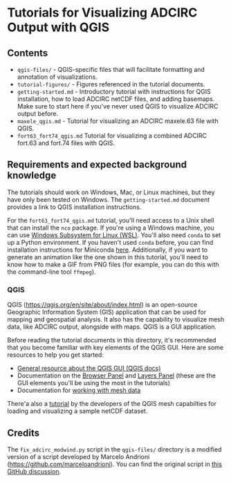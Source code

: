 # Tutorials for Visualizing ADCIRC Output with QGIS

## Contents

* `qgis-files/` - QGIS-specific files that will facilitate formatting and annotation of visualizations.
* `tutorial-figures/` - Figures referenced in the tutorial documents.
* `getting-started.md` - Introductory tutorial with instructions for QGIS installation, how to load ADCIRC netCDF files, and adding basemaps. Make sure to start here if you've never used QGIS to visualize ADCIRC output before.
* `maxele_qgis.md` - Tutorial for visualizing an ADCIRC maxele.63 file with QGIS.
* `fort63_fort74_qgis.md` Tutorial for visualizing a combined ADCIRC fort.63 and fort.74 files with QGIS.

## Requirements and expected background knowledge

The tutorials should work on Windows, Mac, or Linux machines, but they have only been tested on Windows. The `getting-started.md` document provides a link to QGIS installation instructions.

For the `fort63_fort74_qgis.md` tutorial, you'll need access to a Unix shell that can install the `nco` package. If you're using a Windows machine, you can use [Windows Subsystem for Linux (WSL)](https://docs.microsoft.com/en-us/windows/wsl/setup/environment). You'll also need `conda` to set up a Python environment. If you haven't used `conda` before, you can find installation instructions for Miniconda [here](https://docs.conda.io/en/latest/miniconda.html). Additionally, if you want to generate an animation like the one shown in this tutorial, you'll need to know how to make a GIF from PNG files (for example, you can do this with the command-line tool `ffmpeg`).

### QGIS

QGIS (https://qgis.org/en/site/about/index.html) is an open-source Geographic Information System (GIS) application that can be used for mapping and geospatial analysis. It also has the capability to visualize mesh data, like ADCIRC output, alongside with maps. QGIS is a GUI application.

Before reading the tutorial documents in this directory, it's recommended that you become familiar with key elements of the QGIS GUI. Here are some resources to help you get started:
* [General resource about the QGIS GUI (QGIS docs)](https://docs.qgis.org/3.22/en/docs/user_manual/introduction/qgis_gui.html)
* Documentation on the [Browser Panel](https://docs.qgis.org/3.22/en/docs/user_manual/managing_data_source/opening_data.html#the-browser-panel) and [Layers Panel](https://docs.qgis.org/3.22/en/docs/user_manual/introduction/general_tools.html#layers-panel) (these are the GUI elements you'll be using the most in the tutorials)
* Documentation for [working with mesh data](https://docs.qgis.org/3.22/en/docs/user_manual/working_with_mesh/mesh_properties.html)

There'a also a [tutorial](https://www.lutraconsulting.co.uk/blog/2019/08/26/foss4g-workshop/) by the developers of the QGIS mesh capabilties for loading and visualizing a sample netCDF dataset.

## Credits

The `fix_adcirc_modwind.py` script in the `qgis-files/` directory is a modified version of a script developed by Marcelo Andrioni (https://github.com/marceloandrioni). You can find the original script in [this GitHub discussion](https://github.com/lutraconsulting/MDAL/issues/155).
